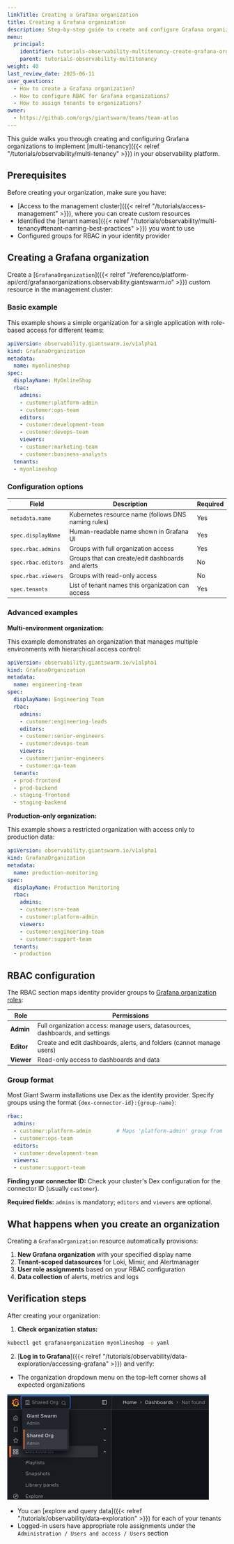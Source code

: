 ```yaml
---
linkTitle: Creating a Grafana organization
title: Creating a Grafana organization
description: Step-by-step guide to create and configure Grafana organizations for multi-tenant observability.
menu:
  principal:
    identifier: tutorials-observability-multitenancy-create-grafana-organization
    parent: tutorials-observability-multitenancy
weight: 40
last_review_date: 2025-06-11
user_questions:
  - How to create a Grafana organization?
  - How to configure RBAC for Grafana organizations?
  - How to assign tenants to organizations?
owner:
  - https://github.com/orgs/giantswarm/teams/team-atlas
---
```


This guide walks you through creating and configuring Grafana organizations to implement [multi-tenancy]({{< relref "/tutorials/observability/multi-tenancy" >}}) in your observability platform.

## Prerequisites

Before creating your organization, make sure you have:

- [Access to the management cluster]({{< relref "/tutorials/access-management" >}}), where you can create custom resources
- Identified the [tenant names]({{< relref "/tutorials/observability/multi-tenancy#tenant-naming-best-practices" >}}) you want to use
- Configured groups for RBAC in your identity provider

## Creating a Grafana organization

Create a [`GrafanaOrganization`]({{< relref "/reference/platform-api/crd/grafanaorganizations.observability.giantswarm.io" >}}) custom resource in the management cluster:

### Basic example

This example shows a simple organization for a single application with role-based access for different teams:

```yaml
apiVersion: observability.giantswarm.io/v1alpha1
kind: GrafanaOrganization
metadata:
  name: myonlineshop
spec:
  displayName: MyOnlineShop
  rbac:
    admins:
    - customer:platform-admin
    - customer:ops-team
    editors:
    - customer:development-team
    - customer:devops-team
    viewers:
    - customer:marketing-team
    - customer:business-analysts
  tenants:
  - myonlineshop
```

### Configuration options

| Field | Description | Required |
|-------|-------------|----------|
| `metadata.name` | Kubernetes resource name (follows DNS naming rules) | Yes |
| `spec.displayName` | Human-readable name shown in Grafana UI | Yes |
| `spec.rbac.admins` | Groups with full organization access | Yes |
| `spec.rbac.editors` | Groups that can create/edit dashboards and alerts | No |
| `spec.rbac.viewers` | Groups with read-only access | No |
| `spec.tenants` | List of tenant names this organization can access | Yes |

### Advanced examples

**Multi-environment organization:**

This example demonstrates an organization that manages multiple environments with hierarchical access control:

```yaml
apiVersion: observability.giantswarm.io/v1alpha1
kind: GrafanaOrganization
metadata:
  name: engineering-team
spec:
  displayName: Engineering Team
  rbac:
    admins:
    - customer:engineering-leads
    editors:
    - customer:senior-engineers
    - customer:devops-team
    viewers:
    - customer:junior-engineers
    - customer:qa-team
  tenants:
  - prod-frontend
  - prod-backend
  - staging-frontend
  - staging-backend
```

**Production-only organization:**

This example shows a restricted organization with access only to production data:

```yaml
apiVersion: observability.giantswarm.io/v1alpha1
kind: GrafanaOrganization
metadata:
  name: production-monitoring
spec:
  displayName: Production Monitoring
  rbac:
    admins:
    - customer:sre-team
    - customer:platform-admin
    viewers:
    - customer:engineering-team
    - customer:support-team
  tenants:
  - production
```

## RBAC configuration

The RBAC section maps identity provider groups to [Grafana organization roles](https://grafana.com/docs/grafana/latest/administration/roles-and-permissions/#organization-roles):

| Role | Permissions |
|------|-------------|
| **Admin** | Full organization access: manage users, datasources, dashboards, and settings |
| **Editor** | Create and edit dashboards, alerts, and folders (cannot manage users) |
| **Viewer** | Read-only access to dashboards and data |

### Group format

Most Giant Swarm installations use Dex as the identity provider. Specify groups using the format `{dex-connector-id}:{group-name}`:

```yaml
rbac:
  admins:
  - customer:platform-admin        # Maps 'platform-admin' group from 'customer' connector
  - customer:ops-team
  editors:
  - customer:development-team
  viewers:
  - customer:support-team
```

**Finding your connector ID:** Check your cluster's Dex configuration for the connector ID (usually `customer`).

**Required fields:** `admins` is mandatory; `editors` and `viewers` are optional.

## What happens when you create an organization

Creating a `GrafanaOrganization` resource automatically provisions:

1. **New Grafana organization** with your specified display name
2. **Tenant-scoped datasources** for Loki, Mimir, and Alertmanager
3. **User role assignments** based on your RBAC configuration
4. **Data collection** of alerts, metrics and logs

## Verification steps

After creating your organization:

1. **Check organization status:**

```bash
kubectl get grafanaorganization myonlineshop -o yaml
```
2. [**Log in to Grafana**]({{< relref "/tutorials/observability/data-exploration/accessing-grafana" >}}) and verify:

- The organization dropdown menu on the top-left corner shows all expected organizations

![Switching organization](./organization%20switching.png)

- You can [explore and query data]({{< relref "/tutorials/observability/data-exploration" >}}) for each of your tenants
- Logged-in users have appropriate role assignments under the `Administration / Users and access / Users` section
